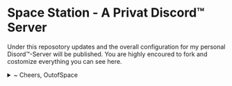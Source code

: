 # Space Station - A Privat Discord™ Server

Under this reposotory updates and the overall configuration for my personal Disord™-Server will be published. You are highly encoured to fork and costomize everything you can see here.
<details>
<summary>~ Cheers, OutofSpace</summary>

```
       .__                                
  ____ |  |__   ____   ___________  ______
_/ ___\|  |  \_/ __ \_/ __ \_  __ \/  ___/
\  \___|   Y  \  ___/\  ___/|  | \/\___ \ 
 \___  >___|  /\___  >\___  >__|  /____  >
     \/     \/     \/     \/           \/ 
```

</details>